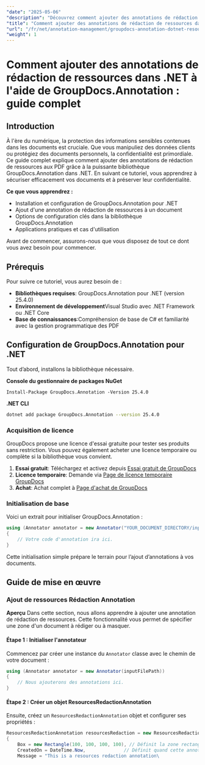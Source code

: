 ```yaml
---
"date": "2025-05-06"
"description": "Découvrez comment ajouter des annotations de rédaction de ressources aux PDF avec GroupDocs.Annotation pour .NET. Protégez vos informations sensibles et renforcez la sécurité de vos documents grâce à ce guide détaillé."
"title": "Comment ajouter des annotations de rédaction de ressources dans .NET à l'aide de GroupDocs.Annotation ? Un guide complet"
"url": "/fr/net/annotation-management/groupdocs-annotation-dotnet-resource-redaction/"
"weight": 1
---
```


# Comment ajouter des annotations de rédaction de ressources dans .NET à l'aide de GroupDocs.Annotation : guide complet

## Introduction

À l'ère du numérique, la protection des informations sensibles contenues dans les documents est cruciale. Que vous manipuliez des données clients ou protégiez des documents personnels, la confidentialité est primordiale. Ce guide complet explique comment ajouter des annotations de rédaction de ressources aux PDF grâce à la puissante bibliothèque GroupDocs.Annotation dans .NET. En suivant ce tutoriel, vous apprendrez à sécuriser efficacement vos documents et à préserver leur confidentialité.

**Ce que vous apprendrez :**
- Installation et configuration de GroupDocs.Annotation pour .NET
- Ajout d'une annotation de rédaction de ressources à un document
- Options de configuration clés dans la bibliothèque GroupDocs.Annotation
- Applications pratiques et cas d'utilisation

Avant de commencer, assurons-nous que vous disposez de tout ce dont vous avez besoin pour commencer.

## Prérequis

Pour suivre ce tutoriel, vous aurez besoin de :

- **Bibliothèques requises**: GroupDocs.Annotation pour .NET (version 25.4.0)
- **Environnement de développement**Visual Studio avec .NET Framework ou .NET Core
- **Base de connaissances**:Compréhension de base de C# et familiarité avec la gestion programmatique des PDF

## Configuration de GroupDocs.Annotation pour .NET

Tout d’abord, installons la bibliothèque nécessaire.

**Console du gestionnaire de packages NuGet**
```shell
Install-Package GroupDocs.Annotation -Version 25.4.0
```

**\.NET CLI**
```bash
dotnet add package GroupDocs.Annotation --version 25.4.0
```

### Acquisition de licence

GroupDocs propose une licence d'essai gratuite pour tester ses produits sans restriction. Vous pouvez également acheter une licence temporaire ou complète si la bibliothèque vous convient.

1. **Essai gratuit**: Téléchargez et activez depuis [Essai gratuit de GroupDocs](https://releases.groupdocs.com/annotation/net/)
2. **Licence temporaire**: Demande via [Page de licence temporaire GroupDocs](https://purchase.groupdocs.com/temporary-license/)
3. **Achat**: Achat complet à [Page d'achat de GroupDocs](https://purchase.groupdocs.com/buy)

### Initialisation de base

Voici un extrait pour initialiser GroupDocs.Annotation :

```csharp
using (Annotator annotator = new Annotator("YOUR_DOCUMENT_DIRECTORY/input.pdf"))
{
    // Votre code d'annotation ira ici.
}
```

Cette initialisation simple prépare le terrain pour l’ajout d’annotations à vos documents.

## Guide de mise en œuvre

### Ajout de ressources Rédaction Annotation

**Aperçu**
Dans cette section, nous allons apprendre à ajouter une annotation de rédaction de ressources. Cette fonctionnalité vous permet de spécifier une zone d'un document à rédiger ou à masquer.

#### Étape 1 : Initialiser l'annotateur
Commencez par créer une instance du `Annotator` classe avec le chemin de votre document :

```csharp
using (Annotator annotator = new Annotator(inputFilePath))
{
    // Nous ajouterons des annotations ici.
}
```

#### Étape 2 : Créer un objet ResourcesRedactionAnnotation
Ensuite, créez un `ResourcesRedactionAnnotation` objet et configurer ses propriétés :

```csharp
ResourcesRedactionAnnotation resourcesRedaction = new ResourcesRedactionAnnotation
{
    Box = new Rectangle(100, 100, 100, 100), // Définit la zone rectangulaire pour la rédaction
    CreatedOn = DateTime.Now,              // Définit quand cette annotation a été créée
    Message = "This is a resources redaction annotation\